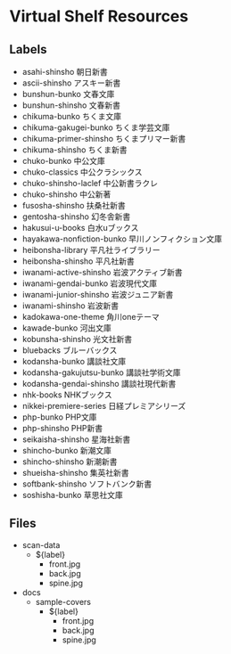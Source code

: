# Virtual Shelf Resources

## Labels

- asahi-shinsho 朝日新書
- ascii-shinsho アスキー新書
- bunshun-bunko 文春文庫
- bunshun-shinsho 文春新書
- chikuma-bunko ちくま文庫
- chikuma-gakugei-bunko ちくま学芸文庫
- chikuma-primer-shinsho ちくまプリマー新書
- chikuma-shinsho ちくま新書
- chuko-bunko 中公文庫
- chuko-classics 中公クラシックス
- chuko-shinsho-laclef 中公新書ラクレ
- chuko-shinsho 中公新著
- fusosha-shinsho 扶桑社新書
- gentosha-shinsho 幻冬舎新書
- hakusui-u-books 白水uブックス
- hayakawa-nonfiction-bunko 早川ノンフィクション文庫
- heibonsha-library 平凡社ライブラリー
- heibonsha-shinsho 平凡社新書
- iwanami-active-shinsho 岩波アクティブ新書
- iwanami-gendai-bunko 岩波現代文庫
- iwanami-junior-shinsho 岩波ジュニア新書
- iwanami-shinsho 岩波新書
- kadokawa-one-theme 角川oneテーマ
- kawade-bunko 河出文庫
- kobunsha-shinsho 光文社新書
- bluebacks ブルーバックス
- kodansha-bunko 講談社文庫
- kodansha-gakujutsu-bunko 講談社学術文庫
- kodansha-gendai-shinsho 講談社現代新書
- nhk-books NHKブックス
- nikkei-premiere-series 日経プレミアシリーズ
- php-bunko PHP文庫
- php-shinsho PHP新書
- seikaisha-shinsho 星海社新書
- shincho-bunko 新潮文庫
- shincho-shinsho 新潮新書
- shueisha-shinsho 集英社新書
- softbank-shinsho ソフトバンク新書
- soshisha-bunko 草思社文庫

## Files

- scan-data
  - ${label}
    - front.jpg
    - back.jpg
    - spine.jpg
- docs
  - sample-covers
    - ${label}
      - front.jpg
      - back.jpg
      - spine.jpg
